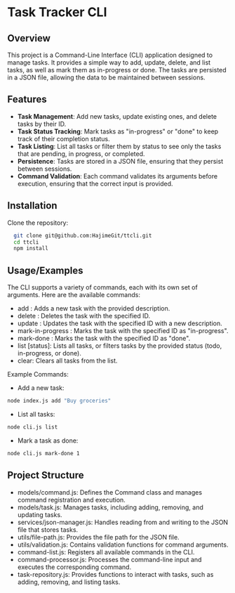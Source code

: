 
# Task Tracker CLI

## Overview

This project is a Command-Line Interface (CLI) application designed to manage tasks. It provides a simple way to add, update, delete, and list tasks, as well as mark them as in-progress or done. The tasks are persisted in a JSON file, allowing the data to be maintained between sessions.

## Features

- **Task Management**: Add new tasks, update existing ones, and delete tasks by their ID.
- **Task Status Tracking**: Mark tasks as "in-progress" or "done" to keep track of their completion status.
- **Task Listing**: List all tasks or filter them by status to see only the tasks that are pending, in progress, or completed.
- **Persistence**: Tasks are stored in a JSON file, ensuring that they persist between sessions.
- **Command Validation**: Each command validates its arguments before execution, ensuring that the correct input is provided.

## Installation

Clone the repository:

```bash
  git clone git@github.com:HajimeGit/ttcli.git
  cd ttcli
  npm install
```
    
## Usage/Examples

The CLI supports a variety of commands, each with its own set of arguments. Here are the available commands:

- add <description>: Adds a new task with the provided description.
- delete <id>: Deletes the task with the specified ID.
- update <id> <description>: Updates the task with the specified ID with a new description.
- mark-in-progress <id>: Marks the task with the specified ID as "in-progress".
- mark-done <id>: Marks the task with the specified ID as "done".
- list [status]: Lists all tasks, or filters tasks by the provided status (todo, in-progress, or done).
- clear: Clears all tasks from the list.

Example Commands:

- Add a new task:

``` bash
node index.js add "Buy groceries"
```
- List all tasks:

``` bash
node cli.js list
```

- Mark a task as done:

``` bash
node cli.js mark-done 1
```

## Project Structure

- models/command.js: Defines the Command class and manages command registration and execution.
- models/task.js: Manages tasks, including adding, removing, and updating tasks.
- services/json-manager.js: Handles reading from and writing to the JSON file that stores tasks.
- utils/file-path.js: Provides the file path for the JSON file.
- utils/validation.js: Contains validation functions for command arguments.
- command-list.js: Registers all available commands in the CLI.
- command-processor.js: Processes the command-line input and executes the corresponding command.
- task-repository.js: Provides functions to interact with tasks, such as adding, removing, and listing tasks.